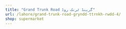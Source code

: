 ```yaml
---
title: "Grand Trunk Road گرینڈ ٹرنک روڈ"
url: /lahore/grand-trunk-road-gryndd-ttrnkh-rwdd-4/
shop: supermarket
---
```

